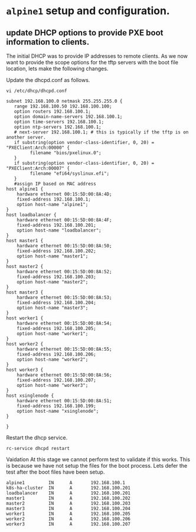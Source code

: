 # `alpine1` setup and configuration.

## update DHCP options to provide PXE boot information to clients.

The initial DHCP was to provide IP addresses to remote clients. 
As we now want to provide the scope options for the tftp servers with the boot file location, lets make the following changes.

Update the dhcpd.conf as follows.
```
vi /etc/dhcp/dhcpd.conf

subnet 192.168.100.0 netmask 255.255.255.0 {
   range 192.168.100.50 192.168.100.100;
   option routers 192.168.100.1;
   option domain-name-servers 192.168.100.1;
   option time-servers 192.168.100.1;
   option ntp-servers 192.168.100.1;
   # next-server 192.168.100.1; # this is typically if the tftp is on another server.
   if substring(option vendor-class-identifier, 0, 20) = "PXEClient:Arch:00000" {
         filename "bios/pxelinux.0";
   }
   if substring(option vendor-class-identifier, 0, 20) = "PXEClient:Arch:00007" {
         filename "efi64/syslinux.efi";
   }
   #assign IP based on MAC address
host alpine1 {
    hardware ethernet 00:15:5D:00:8A:4D;
    fixed-address 192.168.100.1;
    option host-name "alpine1";
}
host loadbalancer {
    hardware ethernet 00:15:5D:00:8A:4F;
    fixed-address 192.168.100.201;
    option host-name "loadbalancer";
}
host master1 {
    hardware ethernet 00:15:5D:00:8A:50;
    fixed-address 192.168.100.202;
    option host-name "master1";
}
host master2 {
    hardware ethernet 00:15:5D:00:8A:52;
    fixed-address 192.168.100.203;
    option host-name "master2";
}
host master3 {
    hardware ethernet 00:15:5D:00:8A:53;
    fixed-address 192.168.100.204;
    option host-name "master3";
}
host worker1 {
    hardware ethernet 00:15:5D:00:8A:54;
    fixed-address 192.168.100.205;
    option host-name "worker1";
}
host worker2 {
    hardware ethernet 00:15:5D:00:8A:55;
    fixed-address 192.168.100.206;
    option host-name "worker2";
}
host worker3 {
    hardware ethernet 00:15:5D:00:8A:56;
    fixed-address 192.168.100.207;
    option host-name "worker3";
}
host xsinglenode {
    hardware ethernet 00:15:5D:00:8A:51;
    fixed-address 192.168.100.199;
    option host-name "xsinglenode";
}

}

```
Restart the dhcp service.
```
rc-service dhcpd restart
```
Vaidation
At this stage we cannot perform test to validate if this works. This is because we have not setup the files for the boot process.
Lets defer the test after the boot files have been setup.

```
alpine1         IN      A       192.168.100.1
k8s-ha-cluster  IN      A       192.168.100.201
loadbalancer    IN      A       192.168.100.201
master1         IN      A       192.168.100.202
master2         IN      A       192.168.100.203
master3         IN      A       192.168.100.204
worker1         IN      A       192.168.100.205
worker2         IN      A       192.168.100.206
worker3         IN      A       192.168.100.207

```